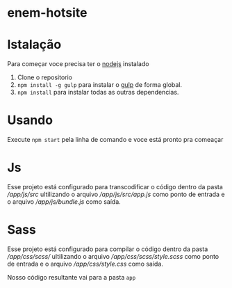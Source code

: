 # enem-hotsite

# Istalação

Para começar voce precisa ter o [nodejs](https://nodejs.org/en/download/) instalado

1. Clone o repositorio
2. `npm install -g gulp` para instalar o [gulp](http://gulpjs.com/) de forma global.
4. `npm install` para instalar todas as outras dependencias.

# Usando

Execute `npm start` pela linha de comando e voce está pronto pra comeaçar

# Js

Esse projeto está configurado para transcodificar o código dentro da pasta _/app/js/src_ ultilizando
o arquivo _/app/js/src/app.js_ como ponto de entrada e o arquivo _/app/js/bundle.js_ como saída.

# Sass

Esse projeto está configurado para compilar o código dentro da pasta _/app/css/scss/_ ultilizando
o arquivo _/app/css/scss/style.scss_ como ponto de entrada e o arquivo _/app/css/style.css_ como saída.

Nosso código resultante vai para a pasta `app`
